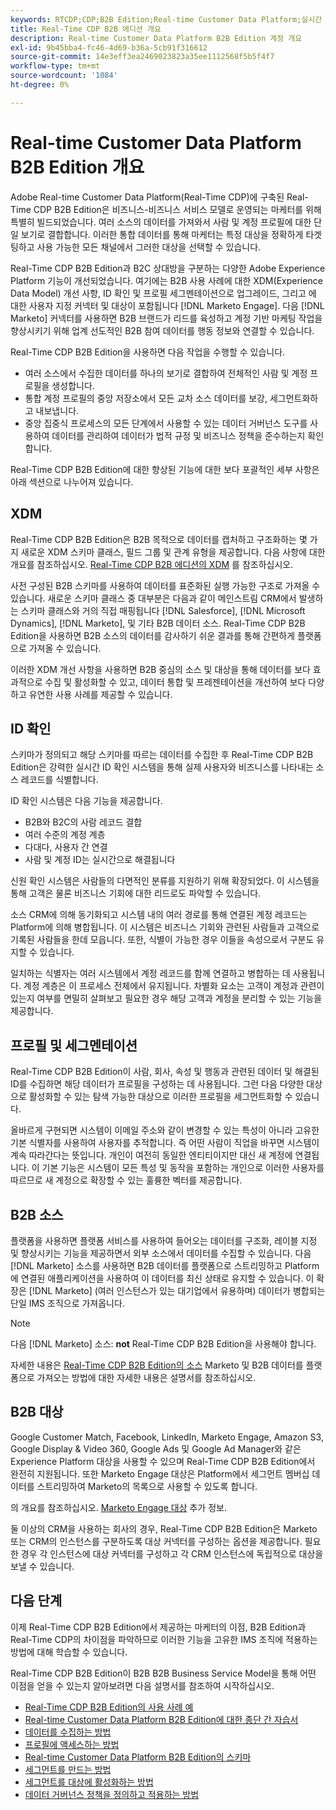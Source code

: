 ```yaml
---
keywords: RTCDP;CDP;B2B Edition;Real-time Customer Data Platform;실시간 고객 데이터 플랫폼;실시간 cdp;b2b;cdp;Customer AI
title: Real-Time CDP B2B 에디션 개요
description: Real-time Customer Data Platform B2B Edition 계정 개요
exl-id: 9b45bba4-fc46-4d69-b36a-5cb91f316612
source-git-commit: 14e3eff3ea2469023823a35ee1112568f5b5f4f7
workflow-type: tm+mt
source-wordcount: '1084'
ht-degree: 0%

---
```


# Real-time Customer Data Platform B2B Edition 개요

Adobe Real-time Customer Data Platform(Real-Time CDP)에 구축된 Real-Time CDP B2B Edition은 비즈니스-비즈니스 서비스 모델로 운영되는 마케터를 위해 특별히 빌드되었습니다. 여러 소스의 데이터를 가져와서 사람 및 계정 프로필에 대한 단일 보기로 결합합니다. 이러한 통합 데이터를 통해 마케터는 특정 대상을 정확하게 타겟팅하고 사용 가능한 모든 채널에서 그러한 대상을 선택할 수 있습니다.

Real-Time CDP B2B Edition과 B2C 상대방을 구분하는 다양한 Adobe Experience Platform 기능이 개선되었습니다. 여기에는 B2B 사용 사례에 대한 XDM(Experience Data Model) 개선 사항, ID 확인 및 프로필 세그멘테이션으로 업그레이드, 그리고 에 대한 사용자 지정 커넥터 및 대상이 포함됩니다 [!DNL Marketo Engage]. 다음 [!DNL Marketo] 커넥터를 사용하면 B2B 브랜드가 리드를 육성하고 계정 기반 마케팅 작업을 향상시키기 위해 업계 선도적인 B2B 참여 데이터를 행동 정보와 연결할 수 있습니다.

Real-Time CDP B2B Edition을 사용하면 다음 작업을 수행할 수 있습니다.

* 여러 소스에서 수집한 데이터를 하나의 보기로 결합하여 전체적인 사람 및 계정 프로필을 생성합니다.
* 통합 계정 프로필의 중앙 저장소에서 모든 교차 소스 데이터를 보강, 세그먼트화하고 내보냅니다.
* 중앙 집중식 프로세스의 모든 단계에서 사용할 수 있는 데이터 거버넌스 도구를 사용하여 데이터를 관리하여 데이터가 법적 규정 및 비즈니스 정책을 준수하는지 확인합니다.

Real-Time CDP B2B Edition에 대한 향상된 기능에 대한 보다 포괄적인 세부 사항은 아래 섹션으로 나누어져 있습니다.

## XDM

Real-Time CDP B2B Edition은 B2B 목적으로 데이터를 캡처하고 구조화하는 몇 가지 새로운 XDM 스키마 클래스, 필드 그룹 및 관계 유형을 제공합니다. 다음 사항에 대한 개요를 참조하십시오. [Real-Time CDP B2B 에디션의 XDM](./schemas/b2b.md) 를 참조하십시오.

사전 구성된 B2B 스키마를 사용하여 데이터를 표준화된 실행 가능한 구조로 가져올 수 있습니다. 새로운 스키마 클래스 중 대부분은 다음과 같이 메인스트림 CRM에서 발생하는 스키마 클래스와 거의 직접 매핑됩니다 [!DNL Salesforce], [!DNL Microsoft Dynamics], [!DNL Marketo], 및 기타 B2B 데이터 소스. Real-Time CDP B2B Edition을 사용하면 B2B 소스의 데이터를 감사하기 쉬운 결과를 통해 간편하게 플랫폼으로 가져올 수 있습니다.

이러한 XDM 개선 사항을 사용하면 B2B 중심의 소스 및 대상을 통해 데이터를 보다 효과적으로 수집 및 활성화할 수 있고, 데이터 통합 및 프레젠테이션을 개선하여 보다 다양하고 유연한 사용 사례를 제공할 수 있습니다.

## ID 확인

스키마가 정의되고 해당 스키마를 따르는 데이터를 수집한 후 Real-Time CDP B2B Edition은 강력한 실시간 ID 확인 시스템을 통해 실제 사용자와 비즈니스를 나타내는 소스 레코드를 식별합니다.

ID 확인 시스템은 다음 기능을 제공합니다.

* B2B와 B2C의 사람 레코드 결합
* 여러 수준의 계정 계층
* 다대다, 사용자 간 연결
* 사람 및 계정 ID는 실시간으로 해결됩니다

신원 확인 시스템은 사람들의 다면적인 분류를 지원하기 위해 확장되었다. 이 시스템을 통해 고객은 물론 비즈니스 기회에 대한 리드로도 파악할 수 있습니다.

소스 CRM에 의해 동기화되고 시스템 내의 여러 경로를 통해 연결된 계정 레코드는 Platform에 의해 병합됩니다. 이 시스템은 비즈니스 기회와 관련된 사람들과 고객으로 기록된 사람들을 한데 모읍니다. 또한, 식별이 가능한 경우 이들을 속성으로서 구분도 유지할 수 있습니다.

일치하는 식별자는 여러 시스템에서 계정 레코드를 함께 연결하고 병합하는 데 사용됩니다. 계정 계층은 이 프로세스 전체에서 유지됩니다. 차별화 요소는 고객이 계정과 관련이 있는지 여부를 면밀히 살펴보고 필요한 경우 해당 고객과 계정을 분리할 수 있는 기능을 제공합니다.

## 프로필 및 세그멘테이션

Real-Time CDP B2B Edition이 사람, 회사, 속성 및 행동과 관련된 데이터 및 해결된 ID를 수집하면 해당 데이터가 프로필을 구성하는 데 사용됩니다. 그런 다음 다양한 대상으로 활성화할 수 있는 탐색 가능한 대상으로 이러한 프로필을 세그먼트화할 수 있습니다.

올바르게 구현되면 시스템이 이메일 주소와 같이 변경할 수 있는 특성이 아니라 고유한 기본 식별자를 사용하여 사용자를 추적합니다. 즉 어떤 사람이 직업을 바꾸면 시스템이 계속 따라간다는 뜻입니다. 개인이 여전히 동일한 엔티티이지만 대신 새 계정에 연결됩니다. 이 기본 기능은 시스템이 모든 특성 및 동작을 포함하는 개인으로 이러한 사용자를 따르므로 새 계정으로 확장할 수 있는 훌륭한 벡터를 제공합니다.

## B2B 소스

플랫폼을 사용하면 플랫폼 서비스를 사용하여 들어오는 데이터를 구조화, 레이블 지정 및 향상시키는 기능을 제공하면서 외부 소스에서 데이터를 수집할 수 있습니다. 다음 [!DNL Marketo] 소스를 사용하면 B2B 데이터를 플랫폼으로 스트리밍하고 Platform에 연결된 애플리케이션을 사용하여 이 데이터를 최신 상태로 유지할 수 있습니다. 이 확장은 [!DNL Marketo] (여러 인스턴스가 있는 대기업에서 유용하며) 데이터가 병합되는 단일 IMS 조직으로 가져옵니다.

>[!NOTE]
>
>다음 [!DNL Marketo] 소스: **not** Real-Time CDP B2B Edition을 사용해야 합니다.

자세한 내용은 [Real-Time CDP B2B Edition의 소스](./sources/b2b.md) Marketo 및 B2B 데이터를 플랫폼으로 가져오는 방법에 대한 자세한 내용은 설명서를 참조하십시오.

## B2B 대상

Google Customer Match, Facebook, LinkedIn, Marketo Engage, Amazon S3, Google Display &amp; Video 360, Google Ads 및 Google Ad Manager와 같은 Experience Platform 대상을 사용할 수 있으며 Real-Time CDP B2B Edition에서 완전히 지원됩니다. 또한 Marketo Engage 대상은 Platform에서 세그먼트 멤버십 데이터를 스트리밍하여 Marketo의 목록으로 사용할 수 있도록 합니다.

의 개요를 참조하십시오. [Marketo Engage 대상](../destinations/catalog/adobe/marketo-engage.md) 추가 정보.

둘 이상의 CRM을 사용하는 회사의 경우, Real-Time CDP B2B Edition은 Marketo 또는 CRM의 인스턴스를 구분하도록 대상 커넥터를 구성하는 옵션을 제공합니다. 필요한 경우 각 인스턴스에 대상 커넥터를 구성하고 각 CRM 인스턴스에 독립적으로 대상을 보낼 수 있습니다.

## 다음 단계

이제 Real-Time CDP B2B Edition에서 제공하는 마케터의 이점, B2B Edition과 Real-Time CDP의 차이점을 파악하므로 이러한 기능을 고유한 IMS 조직에 적용하는 방법에 대해 학습할 수 있습니다.

Real-Time CDP B2B Edition이 B2B B2B Business Service Model을 통해 어떤 이점을 얻을 수 있는지 알아보려면 다음 설명서를 참조하여 시작하십시오.

* [Real-Time CDP B2B Edition의 사용 사례 예](./b2b-use-case.md)
* [Real-time Customer Data Platform B2B Edition에 대한 종단 간 자습서](./b2b-tutorial.md)
* [데이터를 수집하는 방법](./sources/b2b.md)
* [프로필에 액세스하는 방법](./profile/profile-overview.md)
* [Real-time Customer Data Platform B2B Edition의 스키마](./schemas/b2b.md)
* [세그먼트를 만드는 방법](./segmentation/b2b.md)
* [세그먼트를 대상에 활성화하는 방법](./destinations/b2b.md)
* [데이터 거버넌스 정책을 정의하고 적용하는 방법](./privacy/data-governance-overview.md)

